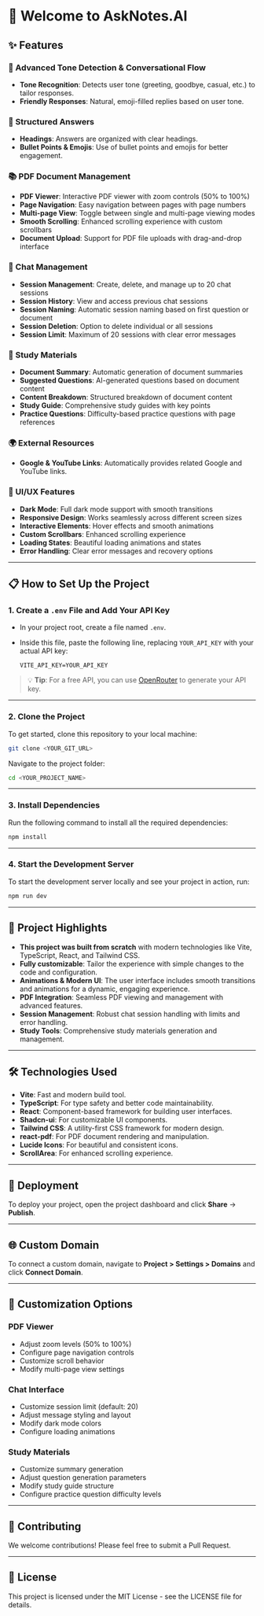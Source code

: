# 🚀 Welcome to AskNotes.AI

<!-- **Build Status**: ![Build Status Badge](https://img.shields.io/badge/build-passing-brightgreen)  
**License**: MIT  
**Version**: 1.0.0

**URL**: [Your Project URL](https://your-project-url.example.com)

--- -->

## ✨ Features

### 🎉 Advanced Tone Detection & Conversational Flow
- **Tone Recognition**: Detects user tone (greeting, goodbye, casual, etc.) to tailor responses.
- **Friendly Responses**: Natural, emoji-filled replies based on user tone.

### 📑 Structured Answers
- **Headings**: Answers are organized with clear headings.
- **Bullet Points & Emojis**: Use of bullet points and emojis for better engagement.

### 📚 PDF Document Management
- **PDF Viewer**: Interactive PDF viewer with zoom controls (50% to 100%)
- **Page Navigation**: Easy navigation between pages with page numbers
- **Multi-page View**: Toggle between single and multi-page viewing modes
- **Smooth Scrolling**: Enhanced scrolling experience with custom scrollbars
- **Document Upload**: Support for PDF file uploads with drag-and-drop interface

### 💬 Chat Management
- **Session Management**: Create, delete, and manage up to 20 chat sessions
- **Session History**: View and access previous chat sessions
- **Session Naming**: Automatic session naming based on first question or document
- **Session Deletion**: Option to delete individual or all sessions
- **Session Limit**: Maximum of 20 sessions with clear error messages

### 📝 Study Materials
- **Document Summary**: Automatic generation of document summaries
- **Suggested Questions**: AI-generated questions based on document content
- **Content Breakdown**: Structured breakdown of document content
- **Study Guide**: Comprehensive study guides with key points
- **Practice Questions**: Difficulty-based practice questions with page references

### 🌍 External Resources
- **Google & YouTube Links**: Automatically provides related Google and YouTube links.

### 🎨 UI/UX Features
- **Dark Mode**: Full dark mode support with smooth transitions
- **Responsive Design**: Works seamlessly across different screen sizes
- **Interactive Elements**: Hover effects and smooth animations
- **Custom Scrollbars**: Enhanced scrolling experience
- **Loading States**: Beautiful loading animations and states
- **Error Handling**: Clear error messages and recovery options

---

## 📋 How to Set Up the Project

### 1. **Create a `.env` File and Add Your API Key**  
- In your project root, create a file named `.env`.
- Inside this file, paste the following line, replacing `YOUR_API_KEY` with your actual API key:

  ```plaintext
  VITE_API_KEY=YOUR_API_KEY
  ```

> 💡 **Tip**: For a free API, you can use [OpenRouter](https://www.openrouter.ai) to generate your API key.

---

### 2. **Clone the Project**

To get started, clone this repository to your local machine:

```bash
git clone <YOUR_GIT_URL>
```

Navigate to the project folder:

```bash
cd <YOUR_PROJECT_NAME>
```

---

### 3. **Install Dependencies**

Run the following command to install all the required dependencies:

```bash
npm install
```

---

### 4. **Start the Development Server**

To start the development server locally and see your project in action, run:

```bash
npm run dev
```

---

## 🚀 Project Highlights

- **This project was built from scratch** with modern technologies like Vite, TypeScript, React, and Tailwind CSS.
- **Fully customizable**: Tailor the experience with simple changes to the code and configuration.
- **Animations & Modern UI**: The user interface includes smooth transitions and animations for a dynamic, engaging experience.
- **PDF Integration**: Seamless PDF viewing and management with advanced features.
- **Session Management**: Robust chat session handling with limits and error handling.
- **Study Tools**: Comprehensive study materials generation and management.

---

## 🛠️ Technologies Used

- **Vite**: Fast and modern build tool.
- **TypeScript**: For type safety and better code maintainability.
- **React**: Component-based framework for building user interfaces.
- **Shadcn-ui**: For customizable UI components.
- **Tailwind CSS**: A utility-first CSS framework for modern design.
- **react-pdf**: For PDF document rendering and manipulation.
- **Lucide Icons**: For beautiful and consistent icons.
- **ScrollArea**: For enhanced scrolling experience.

---

## 🚀 Deployment

To deploy your project, open the project dashboard and click **Share** -> **Publish**.

---

## 🌐 Custom Domain

To connect a custom domain, navigate to **Project > Settings > Domains** and click **Connect Domain**.

---

## 🔧 Customization Options

### PDF Viewer
- Adjust zoom levels (50% to 100%)
- Configure page navigation controls
- Customize scroll behavior
- Modify multi-page view settings

### Chat Interface
- Customize session limit (default: 20)
- Adjust message styling and layout
- Modify dark mode colors
- Configure loading animations

### Study Materials
- Customize summary generation
- Adjust question generation parameters
- Modify study guide structure
- Configure practice question difficulty levels

---

## 🤝 Contributing

We welcome contributions! Please feel free to submit a Pull Request.

---

## 📄 License

This project is licensed under the MIT License - see the LICENSE file for details.

